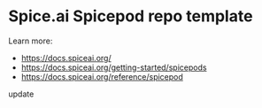 # Spice.ai Spicepod repo template

Learn more:
- https://docs.spiceai.org/
- https://docs.spiceai.org/getting-started/spicepods
- https://docs.spiceai.org/reference/spicepod


update
